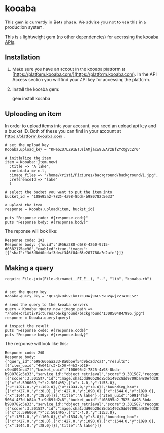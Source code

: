 # kooaba

This gem is currently in Beta phase. We advise you not to use this in a production system.

This is a lightweight gem (no other dependencies) for accessing the [kooaba APIs](http://kooaba.github.com).

## Installation

1. Make sure you have an accout in the kooaba platform at [https://platform.kooaba.com/](https://platform.kooaba.com). In the API Access section you will find your API key for accessing the platform.


2. Install the kooaba gem:

    gem install kooaba


## Uploading an item

In order to upload items into your account, you need an upload api key and a bucket ID. Both of these you can find in your account at https://platform.kooaba.com .

    # set the upload key
    Kooaba.upload_key = "KPeoZU7LZ91ETJziAMjacw9LEArzBfZYcXgVCZr0"

    # initialize the item
    item = Kooaba::Item.new(
      :title => "A lake",
      :metadata => nil,
      :image_files => "/home/cristi/Pictures/background/background/1.jpg",
      :referenceId => "lake"
      )

    # select the bucket you want to put the item into
    bucket_id = "108695a2-7825-4a98-8bda-b980782c5e33"

    # upload the item
    response = Kooaba.upload(item, bucket_id)

    puts "Response code: #{response.code}"
    puts "Response body: #{response.body}"


The reponse will look like:

    Response code: 201
    Response body: {"uuid":"d956a280-d678-4260-9115-d0382175ae90","enabled":true,"images":[{"sha1":"3d3d8d00cdaf3de4f346f84e83e207780a7e2afe"}]}



## Making a query

    require File.join(File.dirname(__FILE__), "..", "lib", "kooaba.rb")


    # set the query key
    Kooaba.query_key = "QC7qkcDdSxEkXTcDBRWj9GE52xRVqwjYZTW1DE52"

    # send the query to the kooaba servers
    query = Kooaba::Query.new(:image_path => "/home/cristi/Pictures/background/background/1308504847996.jpg")
    response = Kooaba.query(query)

    # inspect the result
    puts "Response code: #{response.code}"
    puts "Response body: #{response.body}"


The response will look like this:

    Response code: 200
    Response body: {"query_id":"698c666aa23348a0b5ef54d9bc2d7ca3","results":[{"item_uuid":"4b641fc5-2c50-44b5-b529-c9e4092ec47f","bucket_uuid":"108695a2-7825-4a98-8bda-b980782c5e33","service_id":"object_retrieval","score":3.301587,"recognitions":[{"score":3.301587,"id":"image.sha1:dd96b28d55db1492c8dd9709ba480efd287fa122","reference_projection":[{"x":6.596069,"y":2.501495},{"x":-4.0,"y":1153.0},{"x":1851.0,"y":1160.0},{"x":1834.0,"y":3.0}],"bounding_box":[{"x":427.0,"y":28.0},{"x":427.0,"y":1090.0},{"x":1644.0,"y":1090.0},{"x":1644.0,"y":28.0}]}],"title":"A lake"},{"item_uuid":"b9914fad-5064-437d-b84b-71c9d69fd248","bucket_uuid":"108695a2-7825-4a98-8bda-b980782c5e33","service_id":"object_retrieval","score":3.301587,"recognitions":[{"score":3.301587,"id":"image.sha1:dd96b28d55db1492c8dd9709ba480efd287fa122","reference_projection":[{"x":6.596069,"y":2.501495},{"x":-4.0,"y":1153.0},{"x":1851.0,"y":1160.0},{"x":1834.0,"y":3.0}],"bounding_box":[{"x":427.0,"y":28.0},{"x":427.0,"y":1090.0},{"x":1644.0,"y":1090.0},{"x":1644.0,"y":28.0}]}],"title":"A lake"}]}
